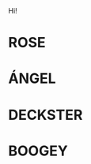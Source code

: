
<html>
Hi!

<div class = "character">
  <h1>ROSE</h1>
</div>

<div class = "character">
  <h1>ÁNGEL</h1>
</div>
  
<div class = "character">
  <h1>DECKSTER</h1>
</div>
  
<div class = "character">
  <h1>BOOGEY</h1>
</div>


</html>
